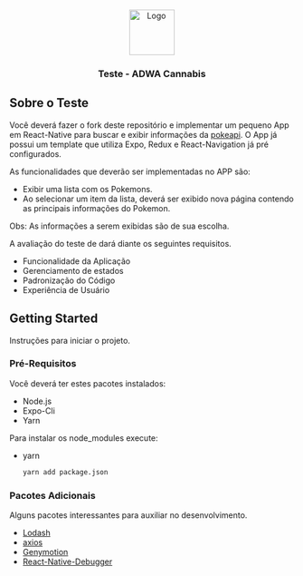 
<!-- PROJECT LOGO -->
<br />
<p align="center">
  <a href="https://adwacannabis.com.br/">
    <img src="https://adwacannabis.com.br/wp-content/uploads/2018/11/logo-adwa-cannabis-512x512.png" alt="Logo" width="80" height="80">
  </a>

  <h3 align="center">Teste - ADWA Cannabis</h3>

  <!-- <p align="center">
    An awesome README template to jumpstart your projects!
    <br />
    <a href="https://github.com/othneildrew/Best-README-Template"><strong>Explore the docs »</strong></a>
    <br />
    <br />
    <a href="https://github.com/othneildrew/Best-README-Template">View Demo</a>
    ·
    <a href="https://github.com/othneildrew/Best-README-Template/issues">Report Bug</a>
    ·
    <a href="https://github.com/othneildrew/Best-README-Template/issues">Request Feature</a>
  </p> -->
</p>

<!-- ABOUT THE PROJECT -->
## Sobre o Teste

Você deverá fazer o fork deste repositório e implementar um pequeno App em React-Native para buscar e exibir informações da [pokeapi](https://pokeapi.co/).
O App já possui um template que utiliza Expo, Redux e React-Navigation já pré configurados.

As funcionalidades que deverão ser implementadas no APP são:
* Exibir uma lista com os Pokemons.
* Ao selecionar um item da lista, deverá ser exibido nova página contendo as principais informações do Pokemon.

Obs: As informações a serem exibidas são de sua escolha. 

A avaliação do teste de dará diante os seguintes requisitos.
* Funcionalidade da Aplicação
* Gerenciamento de estados
* Padronização do Código
* Experiência de Usuário

<!-- GETTING STARTED -->
## Getting Started

Instruções para iniciar o projeto.

### Pré-Requisitos
Você deverá ter estes pacotes instalados:
* Node.js
* Expo-Cli
* Yarn

Para instalar os node_modules execute:
* yarn
  ```sh
  yarn add package.json
  ```

### Pacotes Adicionais

Alguns pacotes interessantes para auxiliar no desenvolvimento.
* [Lodash](https://lodash.com/docs/)
* [axios](https://github.com/axios/axios)
* [Genymotion](https://www.genymotion.com/download/)
* [React-Native-Debugger](https://github.com/jhen0409/react-native-debugger/releases)
